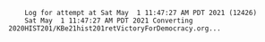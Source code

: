         Log for attempt at Sat May  1 11:47:27 AM PDT 2021 (12426)
        Sat May  1 11:47:27 AM PDT 2021 Converting 2020HIST201/KBe21hist201retVictoryForDemocracy.org...
